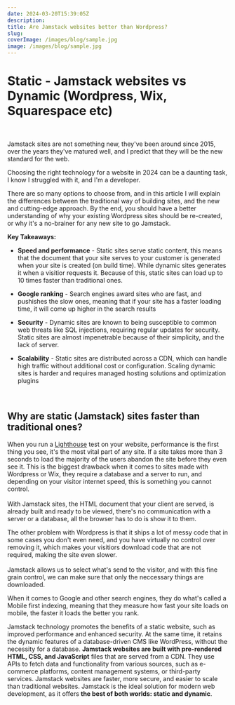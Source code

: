 ```yaml
---
date: 2024-03-20T15:39:05Z
description:
title: Are Jamstack websites better than Wordpress?
slug:
coverImage: /images/blog/sample.jpg
image: /images/blog/sample.jpg
---
```

# Static - Jamstack websites vs Dynamic (Wordpress, Wix, Squarespace etc)

&nbsp;

Jamstack sites are not something new, they've been around since 2015, over the years they've matured well, and I predict that they will be the new standard for the web.

Choosing the right technology for a website in 2024 can be a daunting task, I know I struggled with it, and I'm a developer.<br>

There are so many options to choose from, and in this article I will explain the differences between the traditional way of building sites, and the new and cutting-edge approach. By the end, you should have a better understanding of why your existing Wordpress sites should be re-created, or why it's a no-brainer for any new site to go Jamstack.

**Key Takeaways:**

* **Speed and performance** - Static sites serve static content, this means that the document that your site serves to your customer is generated when your site is created (on build time). While dynamic sites generates it when a visitior requests it. Because of this, static sites can load up to 10 times faster than traditional ones.
* **Google ranking** - Search engines award sites who are fast, and pushishes the slow ones, meaning that if your site has a faster loading time, it will come up higher in the search results
* **Security** - Dynamic sites are known to being susceptible to common web threats like SQL injections, requiring regular updates for security. Static sites are almost impenetrable because of their simplicity, and the lack of server.
* **Scalability** - Static sites are distributed across a CDN, which can handle high traffic without additional cost or configuration. Scaling dynamic sites is harder and requires managed hosting solutions and optimization plugins

  &nbsp;

## Why are static (Jamstack) sites faster than traditional ones?

When you run a <a href="https://pagespeed.web.dev/" title="Run a test here" target="_blank" rel="noopener">Lighthouse</a> test on your website, performance is the first thing you see, it's the most vital part of any site. If a site takes more than 3 seconds to load the majority of the users abandon the site before they even see it. This is the biggest drawback when it comes to sites made with Wordpress or Wix, they require a database and a server to run, and depending on your visitor internet speed, this is something you cannot control.<br><br>With Jamstack sites, the HTML document that your client are served, is already built and ready to be viewed, there's no communication with a server or a database, all the browser has to do is show it to them.

The other problem with Wordpress is that it ships a lot of messy code that in some cases you don't even need, and you have virtually no control over removing it, which makes your visitiors download code that are not required, making the site even slower.<br><br>Jamstack allows us to select what's send to the visitor, and with this fine grain control, we can make sure that only the neccessary things are downloaded.

When it comes to Google and other search engines, they do what's called a Mobile first indexing, meaning that they measure how fast your site loads on mobile, the faster it loads the better you rank.

Jamstack technology promotes the benefits of a static website, such as improved performance and enhanced security. At the same time, it retains the dynamic features of a database-driven CMS like WordPress, without the necessity for a database. **Jamstack websites are built with pre-rendered HTML, CSS, and JavaScript** files that are served from a CDN. They use APIs to fetch data and functionality from various sources, such as e-commerce platforms, content management systems, or third-party services. Jamstack websites are faster, more secure, and easier to scale than traditional websites. Jamstack is the ideal solution for modern web development, as it offers **the best of both worlds: static and dynamic**.

&nbsp;

&nbsp;

&nbsp;

&nbsp;

&nbsp;

&nbsp;

&nbsp;

&nbsp;

&nbsp;

&nbsp;

&nbsp;

&nbsp;

&nbsp;

&nbsp;